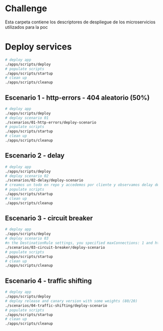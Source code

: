 # Challenge
Esta carpeta contiene los descriptores de despliegue de los microservicios utilizados para la poc

# Deploy services
``` bash
# deploy app
./apps/scripts/deploy
# populate scripts
./apps/scripts/startup
# clean up
./apps/scripts/cleanup
```

## Escenario 1 - http-errors - 404 aleatorio (50%)
``` bash
# deploy app
./apps/scripts/deploy
# deploy scenario 01
./scenarios/01-http-errors/deploy-scenario
# populate scripts
./apps/scripts/startup
# clean up
./apps/scripts/cleanup
```

## Escenario 2 - delay
``` bash
# deploy app
./apps/scripts/deploy
# deploy scenario 02
./scenarios/02-delay/deploy-scenario
# creamos un todo en repo y accedemos por cliente y observamos delay de 7s (inspect, network view)
# populate scripts
./apps/scripts/startup
# clean up
./apps/scripts/cleanup
```

## Escenario 3 - circuit breaker
``` bash
# deploy app
./apps/scripts/deploy
# deploy scenario 03
#n the DestinationRule settings, you specified maxConnections: 1 and http1MaxPendingRequests: 1. These rules indicate that if you exceed more than one connection and request concurrently, you should see some failures when the istio-proxy opens the circuit for further requests and connections.
./scenarios/03-circuit-breaker/deploy-scenario
# populate scripts
./apps/scripts/startup
# clean up
./apps/scripts/cleanup
```

## Escenario 4 - traffic shifting
``` bash
# deploy app
./apps/scripts/deploy
# deploy release and canary version with some weights (80/20)
./scenarios/04-traffic-shifting/deploy-scenario
# populate scripts
./apps/scripts/startup
# clean up
./apps/scripts/cleanup
```